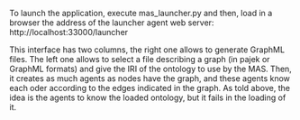 To launch the application, execute mas_launcher.py and then, load in a browser the address of 
the launcher agent web server: http://localhost:33000/launcher

This interface has two columns, the right one allows to generate GraphML files. The left one allows to select a file
describing a graph (in pajek or GraphML formats) and give the IRI of the ontology to use by the MAS. Then, it creates
as much agents as nodes have the graph, and these agents know each oder according to the edges indicated in the graph.
As told above, the idea is the agents to know the loaded ontology, but it fails in the loading of it.
